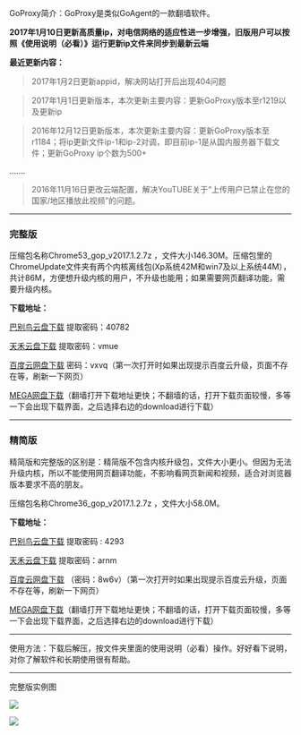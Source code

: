 GoProxy简介：GoProxy是类似GoAgent的一款翻墙软件。

**2017年1月10日更新高质量ip，对电信网络的适应性进一步增强，旧版用户可以按照《使用说明（必看）》运行更新ip文件来同步到最新云端**

**最近更新内容：**

> 2017年1月2日更新appid，解决网站打开后出现404问题

> 2017年1月1日更新版本，本次更新主要内容：更新GoProxy版本至r1219以及更新ip

> 2016年12月12日更新版本，本次更新主要内容：更新GoProxy版本至r1184；将ip更新文件ip-1和ip-2对调，即目前ip-1是从国内服务器下载文件；更新GoProxy ip个数为500+

.......

> 2016年11月16日更改云端配置，解决YouTUBE关于“上传用户已禁止在您的国家/地区播放此视频”的问题。

***


### 完整版

压缩包名称Chrome53_gop_v2017.1.2.7z ，文件大小146.30M。压缩包里的ChromeUpdate文件夹有两个内核离线包(Xp系统42M和win7及以上系统44M），共计86M，方便想升级内核的用户，不升级也能用；如果需要网页翻译功能，需要升级内核。

**下载地址：**

[巴别鸟云盘下载](http://www.babel.cc/share.do?s=5574482496025297) 提取密码：40782

[天禾云盘下载](http://demo.flyui.net/s.aspx/1SI4O9) 提取密码：vmue

[百度云网盘下载](http://pan.baidu.com/s/1i5LoXsL) 密码：vxvq（第一次打开时如果出现提示百度云升级，页面不存在等，刷新一下网页）

[MEGA网盘下载](https://mega.nz/#!phpXSAjA!W7zhpmcD7yq7r4GtZqPEBNTj30tt8NydMdrsYwHq8SY)（翻墙打开下载地址更快；不翻墙的话，打开下载页面较慢，多等一下会出现下载界面，之后选择右边的download进行下载）

***
### 精简版

精简版和完整版的区别是：精简版不包含内核升级包，文件大小更小。但因为无法升级内核，所以不能使用网页翻译功能，不影响看网页新闻和视频，适合对浏览器版本要求不高的朋友。

压缩包名称Chrome36_gop_v2017.1.2.7z ，文件大小58.0M。

**下载地址：**

[巴别鸟云盘下载](http://www.babel.cc/share.do?s=4007042126287650) 提取密码 : 4293

[天禾云盘下载](http://demo.flyui.net/s.aspx/JSE7WC) 提取密码：arnm

[百度云网盘下载](http://pan.baidu.com/s/1kVBb66N) （密码：8w6v）（第一次打开时如果出现提示百度云升级，页面不存在等，刷新一下网页）

[MEGA网盘下载](https://mega.nz/#!UkpiwbTD!wSomCsRQiYr8Oa9tepO-yIq57rNmupeElTgdwi8jiDY)（翻墙打开下载地址更快；不翻墙的话，打开下载页面较慢，多等一下会出现下载界面，之后选择右边的download进行下载）


***

使用方法：下载后解压，按文件夹里面的使用说明（必看）操作。好好看下说明，对你了解软件和长期使用很有帮助。

***
完整版实例图

![](https://raw.githubusercontent.com/Alvin9999/pac2/master/goagent综合版使用1.png)

![](https://raw.githubusercontent.com/Alvin9999/pac2/master/GOP1.png)